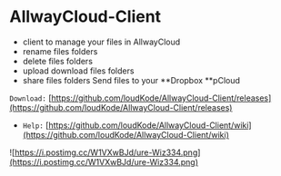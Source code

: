 # AllwayCloud-Client
* client to manage your files in AllwayCloud
* rename files folders
* delete files folders
* upload download files folders
* share files folders
Send files to your 
**Dropbox
**pCloud

`Download:`
[https://github.com/loudKode/AllwayCloud-Client/releases](https://github.com/loudKode/AllwayCloud-Client/releases)
* `Help:`
[https://github.com/loudKode/AllwayCloud-Client/wiki](https://github.com/loudKode/AllwayCloud-Client/wiki)

![https://i.postimg.cc/W1VXwBJd/ure-Wiz334.png](https://i.postimg.cc/W1VXwBJd/ure-Wiz334.png)


